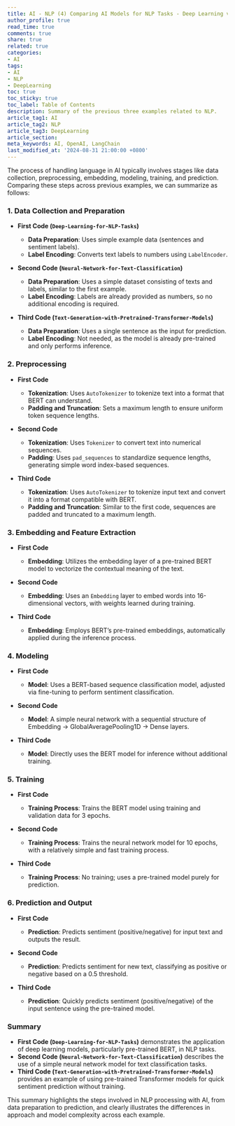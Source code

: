 ```yaml
---
title: AI - NLP (4) Comparing AI Models for NLP Tasks - Deep Learning vs. Transformer Applications
author_profile: true
read_time: true
comments: true
share: true
related: true
categories:
- AI
tags:
- AI
- NLP
- DeepLearning
toc: true
toc_sticky: true
toc_label: Table of Contents
description: Summary of the previous three examples related to NLP.
article_tag1: AI
article_tag2: NLP
article_tag3: DeepLearning
article_section: 
meta_keywords: AI, OpenAI, LangChain
last_modified_at: '2024-08-31 21:00:00 +0800'
---
```


The process of handling language in AI typically involves stages like data collection, preprocessing, embedding, modeling, training, and prediction. Comparing these steps across previous examples, we can summarize as follows:

### 1. **Data Collection and Preparation**

- **First Code (`Deep-Learning-for-NLP-Tasks`)**
  - **Data Preparation**: Uses simple example data (sentences and sentiment labels).
  - **Label Encoding**: Converts text labels to numbers using `LabelEncoder`.
  
- **Second Code (`Neural-Network-for-Text-Classification`)**
  - **Data Preparation**: Uses a simple dataset consisting of texts and labels, similar to the first example.
  - **Label Encoding**: Labels are already provided as numbers, so no additional encoding is required.
  
- **Third Code (`Text-Generation-with-Pretrained-Transformer-Models`)**
  - **Data Preparation**: Uses a single sentence as the input for prediction.
  - **Label Encoding**: Not needed, as the model is already pre-trained and only performs inference.

### 2. **Preprocessing**

- **First Code**
  - **Tokenization**: Uses `AutoTokenizer` to tokenize text into a format that BERT can understand.
  - **Padding and Truncation**: Sets a maximum length to ensure uniform token sequence lengths.

- **Second Code**
  - **Tokenization**: Uses `Tokenizer` to convert text into numerical sequences.
  - **Padding**: Uses `pad_sequences` to standardize sequence lengths, generating simple word index-based sequences.

- **Third Code**
  - **Tokenization**: Uses `AutoTokenizer` to tokenize input text and convert it into a format compatible with BERT.
  - **Padding and Truncation**: Similar to the first code, sequences are padded and truncated to a maximum length.

### 3. **Embedding and Feature Extraction**

- **First Code**
  - **Embedding**: Utilizes the embedding layer of a pre-trained BERT model to vectorize the contextual meaning of the text.
  
- **Second Code**
  - **Embedding**: Uses an `Embedding` layer to embed words into 16-dimensional vectors, with weights learned during training.
  
- **Third Code**
  - **Embedding**: Employs BERT’s pre-trained embeddings, automatically applied during the inference process.

### 4. **Modeling**

- **First Code**
  - **Model**: Uses a BERT-based sequence classification model, adjusted via fine-tuning to perform sentiment classification.
  
- **Second Code**
  - **Model**: A simple neural network with a sequential structure of Embedding -> GlobalAveragePooling1D -> Dense layers.
  
- **Third Code**
  - **Model**: Directly uses the BERT model for inference without additional training.

### 5. **Training**

- **First Code**
  - **Training Process**: Trains the BERT model using training and validation data for 3 epochs.
  
- **Second Code**
  - **Training Process**: Trains the neural network model for 10 epochs, with a relatively simple and fast training process.
  
- **Third Code**
  - **Training Process**: No training; uses a pre-trained model purely for prediction.

### 6. **Prediction and Output**

- **First Code**
  - **Prediction**: Predicts sentiment (positive/negative) for input text and outputs the result.
  
- **Second Code**
  - **Prediction**: Predicts sentiment for new text, classifying as positive or negative based on a 0.5 threshold.
  
- **Third Code**
  - **Prediction**: Quickly predicts sentiment (positive/negative) of the input sentence using the pre-trained model.

### Summary

- **First Code (`Deep-Learning-for-NLP-Tasks`)** demonstrates the application of deep learning models, particularly pre-trained BERT, in NLP tasks.
- **Second Code (`Neural-Network-for-Text-Classification`)** describes the use of a simple neural network model for text classification tasks.
- **Third Code (`Text-Generation-with-Pretrained-Transformer-Models`)** provides an example of using pre-trained Transformer models for quick sentiment prediction without training.

This summary highlights the steps involved in NLP processing with AI, from data preparation to prediction, and clearly illustrates the differences in approach and model complexity across each example.